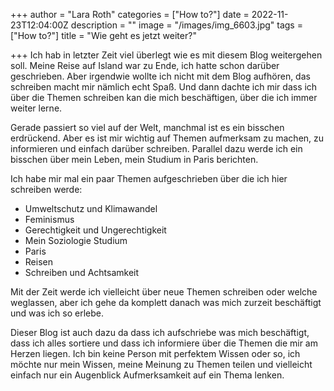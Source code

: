 +++
author = "Lara Roth"
categories = ["How to?"]
date = 2022-11-23T12:04:00Z
description = ""
image = "/images/img_6603.jpg"
tags = ["How to?"]
title = "Wie geht es jetzt weiter?"

+++
Ich hab in letzter Zeit viel überlegt wie es mit diesem Blog weitergehen soll. Meine Reise auf Island war zu Ende, ich hatte schon darüber geschrieben. Aber irgendwie wollte ich nicht mit dem Blog aufhören, das schreiben macht mir nämlich echt Spaß. Und dann dachte ich mir dass ich über die Themen schreiben kan die mich beschäftigen, über die ich immer weiter lerne.

Gerade passiert so viel auf der Welt, manchmal ist es ein bisschen erdrückend. Aber es ist mir wichtig auf Themen aufmerksam zu machen, zu informieren und einfach darüber schreiben. Parallel dazu werde ich ein bisschen über mein Leben, mein Studium in Paris berichten.

Ich habe mir mal ein paar Themen aufgeschrieben über die ich hier schreiben werde:

* Umweltschutz und Klimawandel
* Feminismus
* Gerechtigkeit und Ungerechtigkeit
* Mein Soziologie Studium
* Paris
* Reisen
* Schreiben und Achtsamkeit

Mit der Zeit werde ich vielleicht über neue Themen schreiben oder welche weglassen, aber ich gehe da komplett danach was mich zurzeit beschäftigt und was ich so erlebe.

Dieser Blog ist auch dazu da dass ich aufschriebe was mich beschäftigt, dass ich alles sortiere und dass ich informiere über die Themen die mir am Herzen liegen. Ich bin keine Person mit perfektem Wissen oder so, ich möchte nur mein Wissen, meine Meinung zu Themen teilen und vielleicht einfach nur ein Augenblick Aufmerksamkeit auf ein Thema lenken.